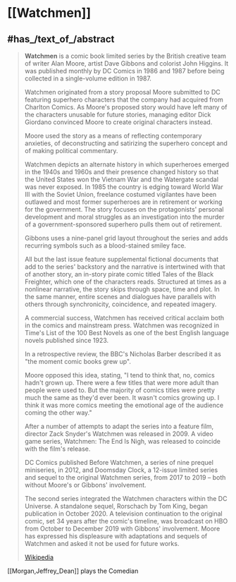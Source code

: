 

# [[Watchmen]] 


## #has_/text_of_/abstract 

> **Watchmen** is a comic book limited series by the British creative team of writer Alan Moore, 
> artist Dave Gibbons and colorist John Higgins. 
> It was published monthly by DC Comics in 1986 and 1987 
> before being collected in a single-volume edition in 1987. 
> 
> Watchmen originated from a story proposal Moore submitted to DC 
> featuring superhero characters that the company had acquired from Charlton Comics. 
> As Moore's proposed story would have left many of the characters unusable for future stories, 
> managing editor Dick Giordano convinced Moore to create original characters instead.
>
> Moore used the story as a means of reflecting contemporary anxieties, 
> of deconstructing and satirizing the superhero concept and of making political commentary. 
> 
> Watchmen depicts an alternate history in which superheroes emerged in the 1940s and 1960s 
> and their presence changed history so that the United States won the Vietnam War 
> and the Watergate scandal was never exposed. 
> In 1985 the country is edging toward World War III with the Soviet Union, 
> freelance costumed vigilantes have been outlawed 
> and most former superheroes are in retirement or working for the government. 
> The story focuses on the protagonists' personal development and moral struggles 
> as an investigation into the murder of a government-sponsored superhero 
> pulls them out of retirement.
>
> Gibbons uses a nine-panel grid layout throughout the series 
> and adds recurring symbols such as a blood-stained smiley face. 
> 
> All but the last issue feature supplemental fictional documents that add to the series' backstory 
> and the narrative is intertwined with that of another story, 
> an in-story pirate comic titled Tales of the Black Freighter, which one of the characters reads. 
> Structured at times as a nonlinear narrative, the story skips through space, time and plot. 
> In the same manner, entire scenes and dialogues have parallels with others through synchronicity, 
> coincidence, and repeated imagery.
>
> A commercial success, Watchmen has received critical acclaim 
> both in the comics and mainstream press. 
> Watchmen was recognized in Time's List of the 100 Best Novels 
> as one of the best English language novels published since 1923. 
> 
> In a retrospective review, the BBC's Nicholas Barber described it as 
> "the moment comic books grew up". 
> 
> Moore opposed this idea, stating, "I tend to think that, no, comics hadn't grown up. 
> There were a few titles that were more adult than people were used to. 
> But the majority of comics titles were pretty much the same as they'd ever been. 
> It wasn't comics growing up. 
> I think it was more comics meeting the emotional age of the audience coming the other way."
>
> After a number of attempts to adapt the series into a feature film, 
> director Zack Snyder's Watchmen was released in 2009. 
> A video game series, Watchmen: The End Is Nigh, was released to coincide with the film's release.
>
> DC Comics published Before Watchmen, a series of nine prequel miniseries, in 2012, 
> and Doomsday Clock, a 12-issue limited series and sequel to the original Watchmen series, 
> from 2017 to 2019 – both without Moore's or Gibbons' involvement. 
> 
> The second series integrated the Watchmen characters within the DC Universe. 
> A standalone sequel, Rorschach by Tom King, began publication in October 2020. 
> A television continuation to the original comic, set 34 years after the comic's timeline, 
> was broadcast on HBO from October to December 2019 with Gibbons' involvement. 
> Moore has expressed his displeasure with adaptations and sequels of Watchmen 
> and asked it not be used for future works.
>
> [Wikipedia](https://en.wikipedia.org/wiki/Watchmen)


[[Morgan,Jeffrey_Dean]] plays the Comedian 


